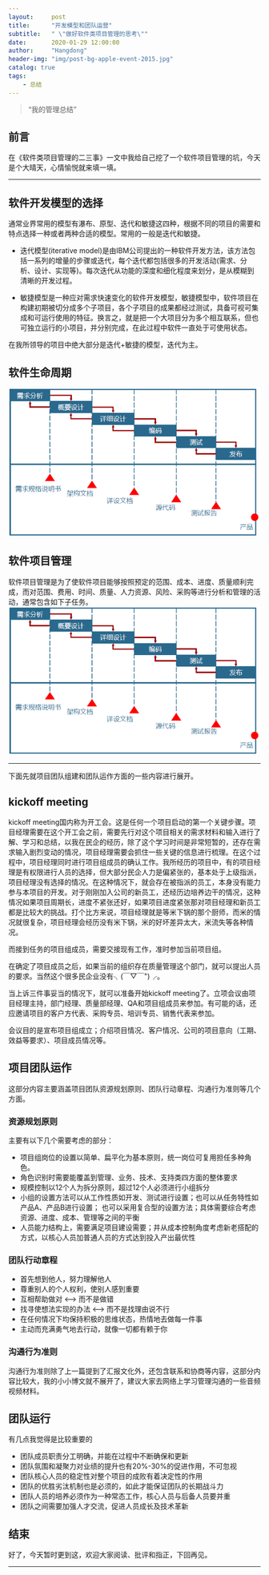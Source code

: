 ```yaml
---
layout:     post
title:      "开发模型和团队运营"
subtitle:   " \"做好软件类项目管理的思考\""
date:       2020-01-29 12:00:00
author:     "Hangdong"
header-img: "img/post-bg-apple-event-2015.jpg"
catalog: true
tags:
    - 总结
---
```


> “我的管理总结”


## 前言

在《软件类项目管理的二三事》一文中我给自己挖了一个软件项目管理的坑，今天是个大晴天，心情愉悦就来填一填。

---
## 软件开发模型的选择
通常业界常用的模型有瀑布、原型、迭代和敏捷这四种，根据不同的项目的需要和特点选择一种或者两种合适的模型。常用的一般是迭代和敏捷。

- 迭代模型(iterative model)是由IBM公司提出的一种软件开发方法，该方法包括一系列的增量的步骤或迭代，每个迭代都包括很多的开发活动(需求、分析、设计、实现等)。每次迭代从功能的深度和细化程度来划分，是从模糊到清晰的开发过程。

- 敏捷模型是一种应对需求快速变化的软件开发模型，敏捷模型中，软件项目在构建初期被切分成多个子项目，各个子项目的成果都经过测试，具备可视可集成和可运行使用的特征。换言之，就是把一个大项目分为多个相互联系，但也可独立运行的小项目，并分别完成，在此过程中软件一直处于可使用状态。

在我所领导的项目中绝大部分是迭代+敏捷的模型，迭代为主。

## 软件生命周期
![](/img/in-post/post-manage/life.png)

## 软件项目管理
软件项目管理是为了使软件项目能够按照预定的范围、成本、进度、质量顺利完成，而对范围、费用、时间、质量、人力资源、风险、采购等进行分析和管理的活动，通常包含如下子任务。
![](/img/in-post/post-manage/life.png)

---

下面先就项目团队组建和团队运作方面的一些内容进行展开。
## kickoff meeting

kickoff meeting国内称为开工会。这是任何一个项目启动的第一个关键步骤。项目经理需要在这个开工会之前，需要先行对这个项目相关的需求材料和输入进行了解、学习和总结，以我在民企的经历，除了这个学习时间是非常短暂的，还存在需求输入剧烈变动的情况，项目经理需要会抓住一些关键的信息进行梳理。在这个过程中，项目经理同时进行项目组成员的确认工作。我所经历的项目中，有的项目经理是有权限进行人员的选择，但大部分民企人力是偏紧张的，基本处于上级指派，项目经理没有选择的情况。在这种情况下，就会存在被指派的员工，本身没有能力参与本项目的开发。对于刚刚加入公司的新员工，还经历边培养边干的情况，这种情况如果项目周期长，进度不紧张还好，如果项目进度紧张那对项目经理和新员工都是比较大的挑战。打个比方来说，项目经理就是等米下锅的那个厨师，而米的情况就很复杂，项目经理会经历没有米下锅，米的好坏差异太大，米流失等各种情况。

而接到任务的项目组成员，需要交接现有工作，准时参加当前项目组。

在确定了项目成员之后，如果当前的组织存在质量管理这个部门，就可以提出人员的要求。当然这个很多民企业没有╮(￣▽￣")╭。

当上诉三件事妥当的情况下，就可以准备开始kickoff meeting了。立项会议由项目经理主持，部门经理、质量部经理、QA和项目组成员来参加。有可能的话，还应邀请项目的客户方代表、采购专员、培训专员、销售代表来参加。

会议目的是宣布项目组成立；介绍项目情况、客户情况、公司的项目意向（工期、效益等要求）、项目成员情况等。

## 项目团队运作

这部分内容主要涵盖项目团队资源规划原则、团队行动章程、沟通行为准则等几个方面。

### 资源规划原则
主要有以下几个需要考虑的部分：

- 项目组岗位的设置以简单、扁平化为基本原则，统一岗位可复用担任多种角色。
- 角色识别时需要能覆盖到管理、业务、技术、支持类四方面的整体要求
- 规模控制以12个人为拆分原则，超过12个人必须进行小组拆分
 - 小组的设置方法可以从工作性质如开发、测试进行设置；也可以从任务特性如产品A、产品B进行设置；
也可以采用复合型的设置方法；具体需要综合考虑资源、进度、成本、管理等之间的平衡
- 人员能力结构上，需要满足项目建设需要；并从成本控制角度考虑新老搭配的方式，以核心人员加普通人员的方式达到投入产出最优性

### 团队行动章程
- 首先想到他人，努力理解他人
- 尊重别人的个人权利，使别人感到重要
- 互相帮助做对 <—> 而不是做错
- 找寻使想法实现的办法 <—> 而不是找理由说不行
- 在任何情况下均保持积极的思维状态，热情地去做每一件事
- 主动而充满勇气地去行动，就像一切都有赖于你

### 沟通行为准则
沟通行为准则除了上一篇提到了汇报文化外，还包含联系和协商等内容，这部分内容比较大，我的小小博文就不展开了，建议大家去网络上学习管理沟通的一些音频视频材料。

## 团队运行
有几点我觉得是比较重要的

- 团队成员职责分工明确，并能在过程中不断确保和更新
- 团队氛围和凝聚力对业绩的提升也有20%-30%的促进作用，不可忽视
- 团队核心人员的稳定性对整个项目的成败有着决定性的作用
- 团队的优胜劣汰机制也是必须的，如此才能保证团队的长期战斗力
- 团队人员的培养必须作为一种常态工作，核心人员与后备人员要并重
- 团队之间需要加强人才交流，促进人员成长及技术革新

## 结束
好了，今天暂时更到这，欢迎大家阅读、批评和指正，下回再见。

---